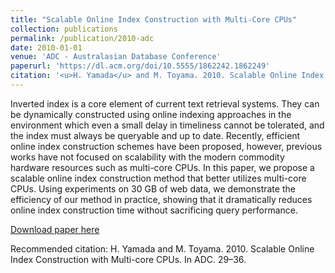```yaml
---
title: "Scalable Online Index Construction with Multi-Core CPUs"
collection: publications
permalink: /publication/2010-adc
date: 2010-01-01
venue: 'ADC - Australasian Database Conference'
paperurl: 'https://dl.acm.org/doi/10.5555/1862242.1862249'
citation: '<u>H. Yamada</u> and M. Toyama. 2010. Scalable Online Index Construction with Multi-core CPUs. In ADC. 29–36.'
---
```

Inverted index is a core element of current text retrieval systems. They can be dynamically constructed using online indexing approaches in the environment which even a small delay in timeliness cannot be tolerated, and the index must always be queryable and up to date. Recently, efficient online index construction schemes have been proposed, however, previous works have not focused on scalability with the modern commodity hardware resources such as multi-core CPUs. In this paper, we propose a scalable online index construction method that better utilizes multi-core CPUs. Using experiments on 30 GB of web data, we demonstrate the efficiency of our method in practice, showing that it dramatically reduces online index construction time without sacrificing query performance.

[Download paper here](https://dl.acm.org/doi/10.5555/1862242.1862249)

Recommended citation: H. Yamada and M. Toyama. 2010. Scalable Online Index Construction with Multi-core CPUs. In ADC. 29–36.

